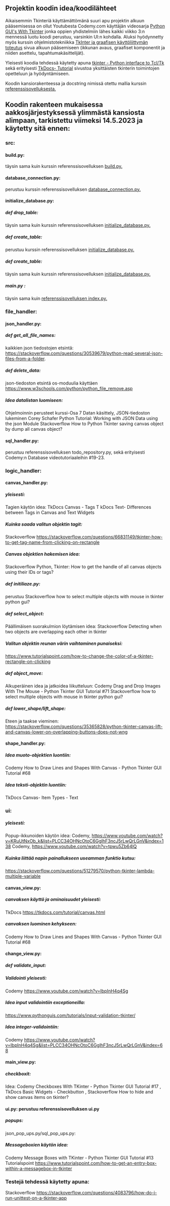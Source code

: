 ## Projektin koodin idea/koodilähteet

Aikaisemmin Tkinteriä käyttämättömänä suuri apu projektin alkuun pääsemisessa on ollut Youtubesta Codemy.com käyttäjän videosarja [Python GUI's With Tkinter](https://www.youtube.com/watch?v=yQSEXcf6s2I&list=PLCC34OHNcOtoC6GglhF3ncJ5rLwQrLGnV) jonka oppien yhdistelmiin lähes kaikki viikko 3:n mennessä luotu koodi perustuu, varsinkin UI:n kohdalla. 
Aluksi hyödynnetty myös kurssin ohjelmistotekniikka [TkInter ja graafisen käyttöliittymän toteutus](https://ohjelmistotekniikka-hy.github.io/python/tkinter) sivua alkuun pääsemiseen (ikkunan avaus, graafiset komponentit ja niiden asettelu, tapahtumakäsittelijät).

Yleisesti koodia tehdessä käytetty apuna [tkinter - Python interface to Tcl/Tk](https://docs.python.org/3/library/tkinter.html#module-tkinter) sekä erityisesti [TkDocs- Tutorial](https://tkdocs.com/tutorial/index.html) sivustoa yksittäisten tkinterin toimintojen opetteluun ja hyödyntämiseen.

Koodin kansiorakenteessa ja docstring nimissä otettu mallia kurssin [referenssisovelluksesta.](https://github.com/ohjelmistotekniikka-hy/python-todo-app/tree/master)

## Koodin rakenteen mukaisessa aakkosjärjestyksessä ylimmästä kansiosta alimpaan, tarkistettu viimeksi 14.5.2023 ja käytetty sitä ennen:

### src:
#### build.py: 
täysin sama kuin kurssin referenssisovelluksen [build.py.](https://github.com/ohjelmistotekniikka-hy/python-todo-app/blob/master/src/build.py)

#### database_connection.py: 
perustuu kurssin referenssisovelluksen [database_connection.py.](https://github.com/ohjelmistotekniikka-hy/python-todo-app/blob/master/src/database_connection.py)

#### initialize_database.py:

##### def drop_table: 
täysin sama kuin kurssin referenssisovelluksen [initialize_database.py.](https://github.com/ohjelmistotekniikka-hy/python-todo-app/blob/master/src/initialize_database.py)

##### def create_table: 
perustuu kurssin referenssisovelluksen [initialize_database.py.](https://github.com/ohjelmistotekniikka-hy/python-todo-app/blob/master/src/initialize_database.py)

##### def create_table: 
täysin sama kuin kurssin referenssisovelluksen [initialize_database.py.](https://github.com/ohjelmistotekniikka-hy/python-todo-app/blob/master/src/initialize_database.py)

##### main.py : 
täysin sama kuin [referenssisovelluksen index.py.](https://github.com/ohjelmistotekniikka-hy/python-todo-app/blob/master/src/index.py)

### file_handler:
#### json_handler.py:
##### def get_all_file_names: 
kaikkien json tiedostojen etsintä: https://stackoverflow.com/questions/30539679/python-read-several-json-files-from-a-folder.

##### def delete_data:
json-tiedoston etsintä os-moduulia käyttäen
https://www.w3schools.com/python/python_file_remove.asp

##### Idea datalistan luomiseen:
Ohjelmoinnin perusteet kurssi-Osa 7 Datan käsittely, JSON-tiedoston lukeminen 
Corey Schafer Python Tutorial: Working with JSON Data using the json Module 
Stackoverflow How to Python Tkinter saving canvas object by dump all canvas object?

#### sql_handler.py: 
perustuu referenssisovelluksen todo_repository.py, sekä erityisesti Codemy:n Database videotutoriaaleihin #19-23.

### logic_handler:
#### canvas_handler.py:
##### yleisesti:
Tagien käytön idea:
TkDocs Canvas - Tags T
kDocs Text- Differences between Tags in Canvas and Text Widgets

##### Kuinka saada valitun objektin tagit:
Stackoverflow https://stackoverflow.com/questions/66831149/tkinter-how-to-get-tag-name-from-clicking-on-rectangle

##### Canvas objektien hakemisen idea: 
Stackoverflow Python, Tkinter: How to get the handle of all canvas objects using their IDs or tags?

##### def initiliaze.py: 
perustuu Stackoverflow how to select multiple objects with mouse in tkinter python gui?

##### def select_object: 
Päällimäisen suorakulmion löytämisen idea: Stackoverflow Detecting when two objects are overlapping each other in tkinter 

##### Valitun objektin reunan värin vaihtaminen punaiseksi:
https://www.tutorialspoint.com/how-to-change-the-color-of-a-tkinter-rectangle-on-clicking

##### def object_move:
 Alkuperäinen idea ja jatkoidea liikutteluun: 
Codemy Drag and Drop Images With The Mouse - Python Tkinter GUI Tutorial #71 
Stackoverflow how to select multiple objects with mouse in tkinter python gui?

##### def lower_shape/lift_shape:
Eteen ja taakse vieminen:
https://stackoverflow.com/questions/35365828/python-tkinter-canvas-lift-and-canvas-lower-on-overlapping-buttons-does-not-wng

#### shape_handler.py:
##### Idea muoto-objektien luontiin: 
Codemy How to Draw Lines and Shapes With Canvas - Python Tkinter GUI Tutorial #68 

##### Idea teksti-objektin luontiin: 
TkDocs Canvas- Item Types - Text

### ui:
##### yleisesti:
Popup-ikkunoiden käytön idea:
Codemy, https://www.youtube.com/watch?v=KRuUtNxOb_k&list=PLCC34OHNcOtoC6GglhF3ncJ5rLwQrLGnV&index=138
Codemy, https://www.youtube.com/watch?v=tpwu5Zb64lQ

##### Kuinka liittää napin painallukseen useamman funktio kutsu:
https://stackoverflow.com/questions/51279570/python-tkinter-lambda-multiple-variable

#### canvas_view.py: 
##### canvaksen käyttö ja ominaisuudet yleisesti:
TkDocs https://tkdocs.com/tutorial/canvas.html

##### canvaksen luominen kehykseen:
Codemy How to Draw Lines and Shapes With Canvas - Python Tkinter GUI Tutorial #68

#### change_view.py:
##### def validate_input:
##### Validointi yleisesti:
Codemy https://www.youtube.com/watch?v=IbpInH4q4Sg

##### Idea input validointiin exceptioneilla:
https://www.pythonguis.com/tutorials/input-validation-tkinter/

##### Idea integer-validointiin:
Codemy https://www.youtube.com/watch?v=IbpInH4q4Sg&list=PLCC34OHNcOtoC6GglhF3ncJ5rLwQrLGnV&index=68

#### main_view.py:
##### checkboxit: 
Idea: 
Codemy Checkboxes With TKinter - Python Tkinter GUI Tutorial #17 ,
TkDocs Basic Widgets - Checkbutton , 
Stackoverflow How to hide and show canvas items on tkinter?

#### ui.py: perustuu referenssisovelluksen ui.py
##### popups:
json_pop_ups.py/sql_pop_ups.py: 

##### Messageboxien käytön idea: 
Codemy Message Boxes with TKinter - Python Tkinter GUI Tutorial #13
Tutorialspoint https://www.tutorialspoint.com/how-to-get-an-entry-box-within-a-messagebox-in-tkinter

### Testejä tehdessä käytetty apuna:
Stackoverflow https://stackoverflow.com/questions/4083796/how-do-i-run-unittest-on-a-tkinter-app
